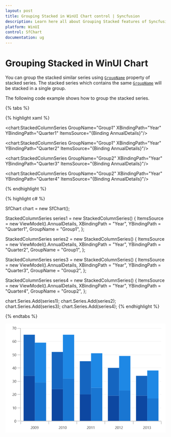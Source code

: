 ```yaml
---
layout: post
title: Grouping Stacked in WinUI Chart control | Syncfusion
description: Learn here all about Grouping Stacked features of Syncfusion WinUI Chart (SfChart) control and more.
platform: WinUI
control: SfChart
documentation: ug
---
```


# Grouping Stacked in WinUI Chart

You can group the stacked similar series using [`GroupName`](https://help.syncfusion.com/cr/winui/Syncfusion.UI.Xaml.Charts.StackedSeriesBase.html#Syncfusion_UI_Xaml_Charts_StackedSeriesBase_GroupName) property of stacked series. The stacked series which contains the same [`GroupName`](https://help.syncfusion.com/cr/winui/Syncfusion.UI.Xaml.Charts.StackedSeriesBase.html#Syncfusion_UI_Xaml_Charts_StackedSeriesBase_GroupName) will be stacked in a single group.

The following code example shows how to group the stacked series.

{% tabs %}

{% highlight xaml %}

<chart:StackedColumnSeries GroupName="Group1" XBindingPath="Year" 
         YBindingPath="Quarter1" ItemsSource="{Binding AnnualDetails}"/>

<chart:StackedColumnSeries GroupName="Group1" XBindingPath="Year" 
          YBindingPath="Quarter2" ItemsSource="{Binding AnnualDetails}"/>

<chart:StackedColumnSeries GroupName="Group2" XBindingPath="Year"
          YBindingPath="Quarter3" ItemsSource="{Binding AnnualDetails}"/>

<chart:StackedColumnSeries GroupName="Group2" XBindingPath="Year"
          YBindingPath="Quarter4" ItemsSource="{Binding AnnualDetails}"/>

{% endhighlight %}

{% highlight c# %}

SfChart chart = new SfChart();

StackedColumnSeries series1 = new StackedColumnSeries()
{
    ItemsSource = new ViewModel().AnnualDetails,
    XBindingPath = "Year",
    YBindingPath = "Quarter1",
    GroupName = "Group1",
};

StackedColumnSeries series2 = new StackedColumnSeries()
{
    ItemsSource = new ViewModel().AnnualDetails,
    XBindingPath = "Year",
    YBindingPath = "Quarter2",
    GroupName = "Group1",
};

StackedColumnSeries series3 = new StackedColumnSeries()
{
    ItemsSource = new ViewModel().AnnualDetails,
    XBindingPath = "Year",
    YBindingPath = "Quarter3",
    GroupName = "Group2",
};

StackedColumnSeries series4 = new StackedColumnSeries()
{
    ItemsSource = new ViewModel().AnnualDetails,
    XBindingPath = "Year",
    YBindingPath = "Quarter4",
    GroupName = "Group2",
};

chart.Series.Add(series1);
chart.Series.Add(series2);
chart.Series.Add(series3);
chart.Series.Add(series4);
{% endhighlight %}

{% endtabs %}

![Grouping of stacked series in WinUI Chart](Series_images/groupingstacked.png)
